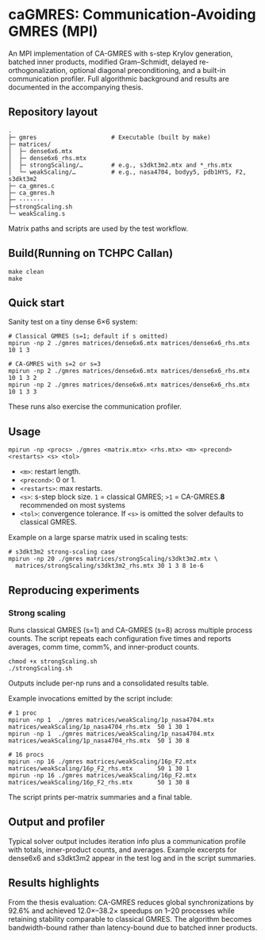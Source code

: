 # caGMRES: Communication-Avoiding GMRES (MPI)

An MPI implementation of CA-GMRES with s-step Krylov generation, batched inner products, modified Gram–Schmidt, delayed re-orthogonalization, optional diagonal preconditioning, and a built-in communication profiler. Full algorithmic background and results are documented in the accompanying thesis. 

## Repository layout

```
.
├─ gmres                     # Executable (built by make)
├─ matrices/
│  ├─ dense6x6.mtx
│  ├─ dense6x6_rhs.mtx
│  ├─ strongScaling/…        # e.g., s3dkt3m2.mtx and *_rhs.mtx
│  └─ weakScaling/…          # e.g., nasa4704, bodyy5, pdb1HYS, F2, s3dkt3m2
├─ ca_gmres.c
├─ ca_gmres.h
├─ ·······
├─strongScaling.sh
└─ weakScaling.s
```

Matrix paths and scripts are used by the test workflow. 

## Build(Running on TCHPC Callan)

```
make clean
make
```


## Quick start

Sanity test on a tiny dense 6×6 system:

```
# Classical GMRES (s=1; default if s omitted)
mpirun -np 2 ./gmres matrices/dense6x6.mtx matrices/dense6x6_rhs.mtx 10 1 3

# CA-GMRES with s=2 or s=3
mpirun -np 2 ./gmres matrices/dense6x6.mtx matrices/dense6x6_rhs.mtx 10 1 3 2
mpirun -np 2 ./gmres matrices/dense6x6.mtx matrices/dense6x6_rhs.mtx 10 1 3 3
```

These runs also exercise the communication profiler.  

## Usage

```
mpirun -np <procs> ./gmres <matrix.mtx> <rhs.mtx> <m> <precond> <restarts> <s> <tol>
```

- `<m>`: restart length.
- `<precond>`: 0 or 1.
- `<restarts>`: max restarts.
- `<s>`: s-step block size. `1` = classical GMRES; `>1` = CA-GMRES.**8** recommended on most systems
- `<tol>`: convergence tolerance.
   If `<s>` is omitted the solver defaults to classical GMRES. 

Example on a large sparse matrix used in scaling tests:

```
# s3dkt3m2 strong-scaling case
mpirun -np 20 ./gmres matrices/strongScaling/s3dkt3m2.mtx \
  matrices/strongScaling/s3dkt3m2_rhs.mtx 30 1 3 8 1e-6
```



## Reproducing experiments

### Strong scaling

Runs classical GMRES (s=1) and CA-GMRES (s=8) across multiple process counts. The script repeats each configuration five times and reports averages, comm time, comm%, and inner-product counts.

```
chmod +x strongScaling.sh
./strongScaling.sh
```

Outputs include per-np runs and a consolidated results table.  


Example invocations emitted by the script include:

```
# 1 proc
mpirun -np 1  ./gmres matrices/weakScaling/1p_nasa4704.mtx  matrices/weakScaling/1p_nasa4704_rhs.mtx  50 1 30 1
mpirun -np 1  ./gmres matrices/weakScaling/1p_nasa4704.mtx  matrices/weakScaling/1p_nasa4704_rhs.mtx  50 1 30 8

# 16 procs
mpirun -np 16 ./gmres matrices/weakScaling/16p_F2.mtx       matrices/weakScaling/16p_F2_rhs.mtx       50 1 30 1
mpirun -np 16 ./gmres matrices/weakScaling/16p_F2.mtx       matrices/weakScaling/16p_F2_rhs.mtx       50 1 30 8
```

The script prints per-matrix summaries and a final table.   

## Output and profiler

Typical solver output includes iteration info plus a communication profile with totals, inner-product counts, and averages. Example excerpts for dense6x6 and s3dkt3m2 appear in the test log and in the script summaries.  

## Results highlights

From the thesis evaluation: CA-GMRES reduces global synchronizations by 92.6% and achieved 12.0×–38.2× speedups on 1–20 processes while retaining stability comparable to classical GMRES. The algorithm becomes bandwidth-bound rather than latency-bound due to batched inner products. 

